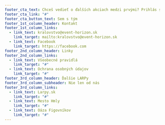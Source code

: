 ```yaml
---
footer_cta_text: Chceš vedieť o ďalších akciach medzi prvými? Prihlás sa na odber newsletteru.
footer_cta_link: "#"
footer_cta_button_text: Sem s tým
footer_1st_column_header: Kontakt
footer_1st_column_links:
  - link_text: kralovstvo@event-horizon.sk
    link_target: mailto:kralovstvo@event-horizon.sk
  - link_text: Facebook
    link_target: https://facebook.com
footer_2nd_column_header: Linky
footer_2nd_column_links:
  - link_text: Všeobecné pravidlá
    link_target: "#"
  - link_text: Ochrana osobných údajov
    link_target: "#"
footer_3rd_column_header: Ďalšie LARPy
footer_3rd_column_subheader: Nie len od nás
footer_3rd_column_links:
  - link_text: Larpy.sk
    link_target: "#"
  - link_text: Mesto Hmly
    link_target: "#"
  - link_text: Oáza Figovníkov
    link_target: "#"
---
```

